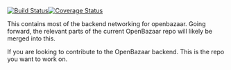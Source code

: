 [![Build Status](https://travis-ci.org/OpenBazaar/Network.svg?branch=master)](https://travis-ci.org/OpenBazaar/Network)[![Coverage Status](https://coveralls.io/repos/OpenBazaar/Network/badge.svg?branch=master&service=github)](https://coveralls.io/github/OpenBazaar/Network?branch=master)

This contains most of the backend networking for openbazaar. Going forward, the relevant parts of the current OpenBazaar repo will likely be merged into this.

If you are looking to contribute to the OpenBazaar backend. This is the repo you want to work on.

